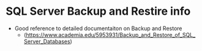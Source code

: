 SQL Server Backup and Restire info
==================================


* Good reference to detailed documentaiton on Backup and Restore
    - (https://www.academia.edu/5953931/Backup_and_Restore_of_SQL_Server_Databases)
